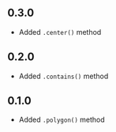 ## 0.3.0

* Added `.center()` method

## 0.2.0

* Added `.contains()` method

## 0.1.0

* Added `.polygon()` method
